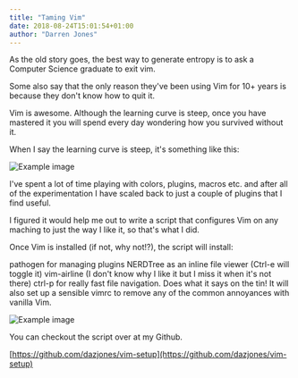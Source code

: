 ```yaml
---
title: "Taming Vim"
date: 2018-08-24T15:01:54+01:00
author: "Darren Jones"
---
```


As the old story goes, the best way to generate entropy is to ask a Computer Science graduate to exit vim.

Some also say that the only reason they've been using Vim for 10+ years is because they don't know how to quit it.

Vim is awesome. Although the learning curve is steep, once you have mastered it you will spend every day wondering how you survived without it.

When I say the learning curve is steep, it's something like this:

![Example image](/static/img/vim-learning-curve.jpeg)

I've spent a lot of time playing with colors, plugins, macros etc. and after all of the experimentation I have scaled back to just a couple of plugins that I find useful.

I figured it would help me out to write a script that configures Vim on any maching to just the way I like it, so that's what I did.

Once Vim is installed (if not, why not!?), the script will install:

pathogen for managing plugins
NERDTree as an inline file viewer (Ctrl-e will toggle it)
vim-airline (I don't know why I like it but I miss it when it's not there)
ctrl-p for really fast file navigation. Does what it says on the tin!
It will also set up a sensible vimrc to remove any of the common annoyances with vanilla Vim.

![Example image](/static/img/my-vim.png)

You can checkout the script over at my Github.

[https://github.com/dazjones/vim-setup](https://github.com/dazjones/vim-setup)